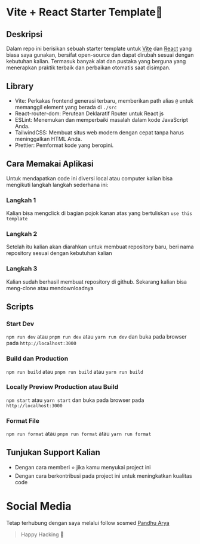 # Vite + React Starter Template🚀

## Deskripsi

Dalam repo ini berisikan sebuah starter template untuk [Vite](https://vitejs.dev) dan [React](https://react.dev) yang biasa saya gunakan, bersifat open-source dan dapat dirubah sesuai dengan kebutuhan kalian. Termasuk banyak alat dan pustaka yang berguna yang menerapkan praktik terbaik dan perbaikan otomatis saat disimpan.

## Library

- Vite: Perkakas frontend generasi terbaru, memberikan path alias `@` untuk memanggil element yang berada di `./src`
- React-router-dom: Perutean Deklaratif Router untuk React js
- ESLint: Menemukan dan memperbaiki masalah dalam kode JavaScript Anda.
- TailwindCSS: Membuat situs web modern dengan cepat tanpa harus meninggalkan HTML Anda.
- Prettier: Pemformat kode yang beropini.

## Cara Memakai Aplikasi

Untuk mendapatkan code ini diversi local atau computer kalian bisa mengikuti langkah langkah sederhana ini:

### Langkah 1

Kalian bisa mengclick di bagian pojok kanan atas yang bertuliskan `use this template`

### Langkah 2

Setelah itu kalian akan diarahkan untuk membuat repository baru, beri nama repository sesuai dengan kebutuhan kalian

### Langkah 3

Kalian sudah berhasil membuat repository di github. Sekarang kalian bisa meng-clone atau mendownloadnya

## Scripts

### Start Dev
`npm run dev` atau `pnpm run dev` atau `yarn run dev` dan buka pada browser pada `http://localhost:3000`

### Build dan Production
`npm run build` atau `pnpm run build` atau `yarn run build`

### Locally Preview Production atau Build
`npm start` atau `yarn start` dan buka pada browser pada `http://localhost:3000`

### Format File  
`npm run format` atau `pnpm run format` atau `yarn run format`

## Tunjukan Support Kalian

- Dengan cara memberi ⭐ jika kamu menyukai project ini 
- Dengan cara berkontribusi pada project ini untuk meningkatkan kualitas code

# Social Media

Tetap terhubung dengan saya melalui follow sosmed [Pandhu Arya](https://panntod.github.io/Project-Mandiri/linktree)

> Happy Hacking 🤖